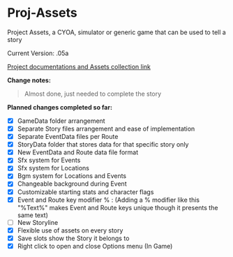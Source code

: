 # Proj-Assets 
Project Assets, a CYOA, simulator or generic game that can be used to tell a story

Current Version: .05a

[Project documentations and Assets collection link](https://drive.google.com/drive/folders/1svMfYqJbfHz7dFtQRj-TgUTQsn_5sggx)

**Change notes:** 
>Almost done, just needed to complete the story

**Planned changes completed so far:**
- [x] GameData folder arrangement
- [x] Separate Story files arrangement and ease of implementation
- [x] Separate EventData files per Route
- [x] StoryData folder that stores data for that specific story only
- [x] New EventData and Route data file format
- [x] Sfx system for Events
- [x] Sfx system for Locations
- [x] Bgm system for Locations and Events
- [x] Changeable background during Event
- [x] Customizable starting stats and character flags
- [x] Event and Route key modifier % : (Adding a % modifier like this "%Text%" makes Event and Route keys unique though it presents the same text)
- [ ] New Storyline 
- [x] Flexible use of assets on every story
- [x] Save slots show the Story it belongs to
- [x] Right click to open and close Options menu (In Game)
